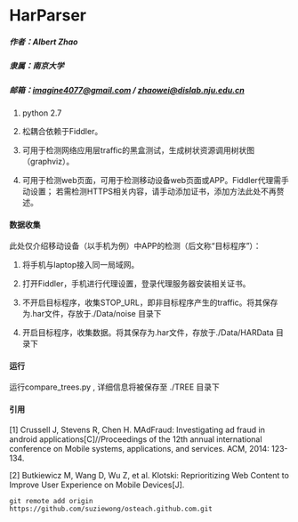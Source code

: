 HarParser
================
##### 作者：Albert Zhao
##### 隶属：南京大学
##### 邮箱：imagine4077@gmail.com / zhaowei@dislab.nju.edu.cn

1. python 2.7

2. 松耦合依赖于Fiddler。

3. 可用于检测网络应用层traffic的黑盒测试，生成树状资源调用树状图（graphviz）。

4. 可用于检测web页面，可用于检测移动设备web页面或APP。Fiddler代理需手动设置； 若需检测HTTPS相关内容，请手动添加证书，添加方法此处不再赘述。

#### 数据收集

此处仅介绍移动设备（以手机为例）中APP的检测（后文称“目标程序”）：

1. 将手机与laptop接入同一局域网。

2. 打开Fiddler，手机进行代理设置，登录代理服务器安装相关证书。

3. 不开启目标程序，收集STOP_URL，即非目标程序产生的traffic。将其保存为.har文件，存放于./Data/noise 目录下

4. 开启目标程序，收集数据。将其保存为.har文件，存放于./Data/HARData 目录下

#### 运行

运行compare_trees.py , 详细信息将被保存至 ./TREE 目录下
    
    
    
    
#### 引用
[1] Crussell J, Stevens R, Chen H. MAdFraud: Investigating ad fraud in android applications[C]//Proceedings of the 12th annual international conference on Mobile systems, applications, and services. ACM, 2014: 123-134.

[2] Butkiewicz M, Wang D, Wu Z, et al. Klotski: Reprioritizing Web Content to Improve User Experience on Mobile Devices[J].

    git remote add origin https://github.com/suziewong/osteach.github.com.git 

